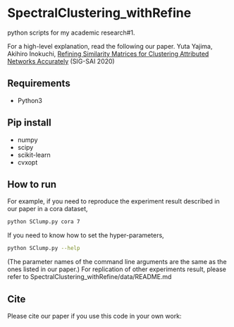 # SpectralClustering_withRefine
python scripts for my academic research#1.

For a high-level explanation, read the following our paper.
Yuta Yajima, Akihiro Inokuchi, [Refining Similarity Matrices for Clustering Attributed Networks Accurately](https://jsai.ixsq.nii.ac.jp/ej/?action=pages_view_main&active_action=repository_view_main_item_detail&item_id=10714&item_no=1&page_id=13&block_id=23) (SIG-SAI 2020)

## Requirements
* Python3

## Pip install
* numpy
* scipy
* scikit-learn
* cvxopt

## How to run
For example, if you need to reproduce the experiment result described in our paper in a cora dataset,
```bash
python SClump.py cora 7
```
If you need to know how to set the hyper-parameters, 
```bash
python SClump.py --help
```
(The parameter names of the command line arguments are the same as the ones listed in our paper.)
For replication of other experiments result, please refer to SpectralClustering_withRefine/data/README.md


## Cite
Please cite our paper if you use this code in your own work:
